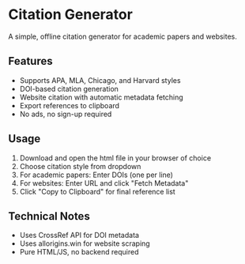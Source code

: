 # Citation Generator

A simple, offline citation generator for academic papers and websites.

## Features
- Supports APA, MLA, Chicago, and Harvard styles
- DOI-based citation generation
- Website citation with automatic metadata fetching
- Export references to clipboard
- No ads, no sign-up required

## Usage
1. Download and open the html file in your browser of choice
2. Choose citation style from dropdown
3. For academic papers: Enter DOIs (one per line)
4. For websites: Enter URL and click "Fetch Metadata"
5. Click "Copy to Clipboard" for final reference list

## Technical Notes
- Uses CrossRef API for DOI metadata
- Uses allorigins.win for website scraping
- Pure HTML/JS, no backend required
